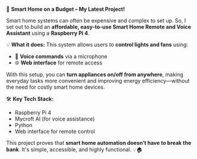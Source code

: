 🚀 **Smart Home on a Budget – My Latest Project!**

Smart home systems can often be expensive and complex to set up. So, I set out to build an **affordable, easy-to-use Smart Home Remote and Voice Assistant** using a **Raspberry Pi 4**. 

💡 **What it does:**
This system allows users to **control lights and fans** using:
- 🎤 **Voice commands** via a microphone
- 🌐 **Web interface** for remote access

With this setup, you can **turn appliances on/off from anywhere**, making everyday tasks more convenient and improving energy efficiency—without the need for costly smart home devices.

🛠️ **Key Tech Stack:**
- Raspberry Pi 4
- Mycroft AI (for voice assistance)
- Python
- Web interface for remote control

This project proves that **smart home automation doesn’t have to break the bank**. It's simple, accessible, and highly functional. 💡🏠
